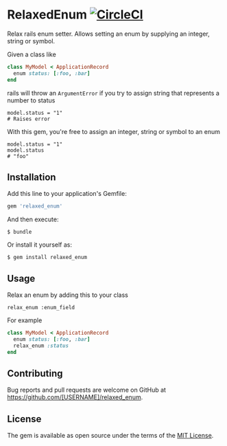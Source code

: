 # RelaxedEnum [![CircleCI](https://circleci.com/gh/buildoutinc/relaxed_enum.svg?style=svg)](https://circleci.com/gh/buildoutinc/relaxed_enum)

Relax rails enum setter.  Allows setting an enum by supplying an integer, string or symbol.

Given a class like

```ruby
class MyModel < ApplicationRecord
  enum status: [:foo, :bar]
end
```

rails will throw an `ArgumentError` if you try to assign string that represents a number to status

```
model.status = "1"
# Raises error
```

With this gem, you're free to assign an integer, string or symbol to an enum

```
model.status = "1"
model.status
# "foo"
```

## Installation

Add this line to your application's Gemfile:

```ruby
gem 'relaxed_enum'
```

And then execute:

    $ bundle

Or install it yourself as:

    $ gem install relaxed_enum

## Usage

Relax an enum by adding this to your class
```
relax_enum :enum_field
```

For example
```ruby
class MyModel < ApplicationRecord
  enum status: [:foo, :bar]
  relax_enum :status
end
```

## Contributing

Bug reports and pull requests are welcome on GitHub at https://github.com/[USERNAME]/relaxed_enum.

## License

The gem is available as open source under the terms of the [MIT License](https://opensource.org/licenses/MIT).
